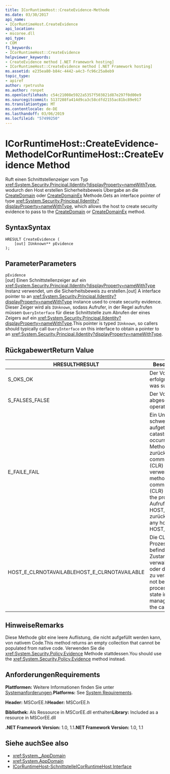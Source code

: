 ```yaml
---
title: ICorRuntimeHost::CreateEvidence-Methode
ms.date: 03/30/2017
api_name:
- ICorRuntimeHost.CreateEvidence
api_location:
- mscoree.dll
api_type:
- COM
f1_keywords:
- ICorRuntimeHost::CreateEvidence
helpviewer_keywords:
- CreateEvidence method [.NET Framework hosting]
- ICorRuntimeHost::CreateEvidence method [.NET Framework hosting]
ms.assetid: e235ea80-b84c-4442-a4c3-fc96c25a8eb9
topic_type:
- apiref
author: rpetrusha
ms.author: ronpet
ms.openlocfilehash: c54c21008e5922a5357f503821d87e297f0d00e9
ms.sourcegitcommit: 5137208fa414d9ca3c58cdfd2155ac81bc89e917
ms.translationtype: MT
ms.contentlocale: de-DE
ms.lasthandoff: 03/06/2019
ms.locfileid: "57499250"
---
```

# <a name="icorruntimehostcreateevidence-method"></a><span data-ttu-id="ddac3-102">ICorRuntimeHost::CreateEvidence-Methode</span><span class="sxs-lookup"><span data-stu-id="ddac3-102">ICorRuntimeHost::CreateEvidence Method</span></span>
<span data-ttu-id="ddac3-103">Ruft einen Schnittstellenzeiger vom Typ <xref:System.Security.Principal.IIdentity?displayProperty=nameWithType>, wodurch den Host erstellen Sicherheitsbeweis Übergabe an die [CreateDomain](../../../../docs/framework/unmanaged-api/hosting/icorruntimehost-createdomain-method.md) oder [CreateDomainEx](../../../../docs/framework/unmanaged-api/hosting/icorruntimehost-createdomainex-method.md) Methode.</span><span class="sxs-lookup"><span data-stu-id="ddac3-103">Gets an interface pointer of type <xref:System.Security.Principal.IIdentity?displayProperty=nameWithType>, which allows the host to create security evidence to pass to the [CreateDomain](../../../../docs/framework/unmanaged-api/hosting/icorruntimehost-createdomain-method.md) or [CreateDomainEx](../../../../docs/framework/unmanaged-api/hosting/icorruntimehost-createdomainex-method.md) method.</span></span>  
  
## <a name="syntax"></a><span data-ttu-id="ddac3-104">Syntax</span><span class="sxs-lookup"><span data-stu-id="ddac3-104">Syntax</span></span>  
  
```  
HRESULT CreateEvidence (  
    [out] IUnknown** pEvidence  
);  
```  
  
## <a name="parameters"></a><span data-ttu-id="ddac3-105">Parameter</span><span class="sxs-lookup"><span data-stu-id="ddac3-105">Parameters</span></span>  
 `pEvidence`  
 <span data-ttu-id="ddac3-106">[out] Einen Schnittstellenzeiger auf ein <xref:System.Security.Principal.IIdentity?displayProperty=nameWithType> Instanz verwendet, um die Sicherheitsbeweis zu erstellen.</span><span class="sxs-lookup"><span data-stu-id="ddac3-106">[out] A interface pointer to an <xref:System.Security.Principal.IIdentity?displayProperty=nameWithType> instance used to create security evidence.</span></span> <span data-ttu-id="ddac3-107">Dieser Zeiger wird als `IUnknown`, sodass Aufrufer, in der Regel aufrufen müssen `QueryInterface` für diese Schnittstelle zum Abrufen der eines Zeigers auf ein <xref:System.Security.Principal.IIdentity?displayProperty=nameWithType>.</span><span class="sxs-lookup"><span data-stu-id="ddac3-107">This pointer is typed `IUnknown`, so callers should typically call `QueryInterface` on this interface to obtain a pointer to an <xref:System.Security.Principal.IIdentity?displayProperty=nameWithType>.</span></span>  
  
## <a name="return-value"></a><span data-ttu-id="ddac3-108">Rückgabewert</span><span class="sxs-lookup"><span data-stu-id="ddac3-108">Return Value</span></span>  
  
|<span data-ttu-id="ddac3-109">HRESULT</span><span class="sxs-lookup"><span data-stu-id="ddac3-109">HRESULT</span></span>|<span data-ttu-id="ddac3-110">Beschreibung</span><span class="sxs-lookup"><span data-stu-id="ddac3-110">Description</span></span>|  
|-------------|-----------------|  
|<span data-ttu-id="ddac3-111">S_OK</span><span class="sxs-lookup"><span data-stu-id="ddac3-111">S_OK</span></span>|<span data-ttu-id="ddac3-112">Der Vorgang war erfolgreich.</span><span class="sxs-lookup"><span data-stu-id="ddac3-112">The operation was successful.</span></span>|  
|<span data-ttu-id="ddac3-113">S_FALSE</span><span class="sxs-lookup"><span data-stu-id="ddac3-113">S_FALSE</span></span>|<span data-ttu-id="ddac3-114">Der Vorgang konnte nicht abgeschlossen.</span><span class="sxs-lookup"><span data-stu-id="ddac3-114">The operation failed to complete.</span></span>|  
|<span data-ttu-id="ddac3-115">E_FAIL</span><span class="sxs-lookup"><span data-stu-id="ddac3-115">E_FAIL</span></span>|<span data-ttu-id="ddac3-116">Ein Unbekannter, schwerwiegender Fehler ist aufgetreten.</span><span class="sxs-lookup"><span data-stu-id="ddac3-116">An unknown, catastrophic failure occurred.</span></span> <span data-ttu-id="ddac3-117">Wenn eine Methode E_FAIL zurückgegeben wird, ist die common Language Runtime (CLR) nicht mehr im Prozess verwendet werden.</span><span class="sxs-lookup"><span data-stu-id="ddac3-117">If a method returns E_FAIL, the common language runtime (CLR) is no longer usable in the process.</span></span> <span data-ttu-id="ddac3-118">Nachfolgende Aufrufe von hosting-APIs HOST_E_CLRNOTAVAILABLE zurück.</span><span class="sxs-lookup"><span data-stu-id="ddac3-118">Subsequent calls to any hosting APIs return HOST_E_CLRNOTAVAILABLE.</span></span>|  
|<span data-ttu-id="ddac3-119">HOST_E_CLRNOTAVAILABLE</span><span class="sxs-lookup"><span data-stu-id="ddac3-119">HOST_E_CLRNOTAVAILABLE</span></span>|<span data-ttu-id="ddac3-120">Die CLR wurde nicht in einen Prozess geladen und befindet sich in einem Zustand, in dem nicht verwalteten Code ausführen oder den Aufruf erfolgreich zu verarbeiten.</span><span class="sxs-lookup"><span data-stu-id="ddac3-120">The CLR has not been loaded into a process, or the CLR is in a state in which it cannot run managed code or process the call successfully.</span></span>|  
  
## <a name="remarks"></a><span data-ttu-id="ddac3-121">Hinweise</span><span class="sxs-lookup"><span data-stu-id="ddac3-121">Remarks</span></span>  
 <span data-ttu-id="ddac3-122">Diese Methode gibt eine leere Auflistung, die nicht aufgefüllt werden kann, von nativem Code.</span><span class="sxs-lookup"><span data-stu-id="ddac3-122">This method returns an empty collection that cannot be populated from native code.</span></span> <span data-ttu-id="ddac3-123">Verwenden Sie die <xref:System.Security.Policy.Evidence> Methode stattdessen.</span><span class="sxs-lookup"><span data-stu-id="ddac3-123">You should use the <xref:System.Security.Policy.Evidence> method instead.</span></span>  
  
## <a name="requirements"></a><span data-ttu-id="ddac3-124">Anforderungen</span><span class="sxs-lookup"><span data-stu-id="ddac3-124">Requirements</span></span>  
 <span data-ttu-id="ddac3-125">**Plattformen:** Weitere Informationen finden Sie unter [Systemanforderungen](../../../../docs/framework/get-started/system-requirements.md).</span><span class="sxs-lookup"><span data-stu-id="ddac3-125">**Platforms:** See [System Requirements](../../../../docs/framework/get-started/system-requirements.md).</span></span>  
  
 <span data-ttu-id="ddac3-126">**Header:** MSCorEE.h</span><span class="sxs-lookup"><span data-stu-id="ddac3-126">**Header:** MSCorEE.h</span></span>  
  
 <span data-ttu-id="ddac3-127">**Bibliothek:** Als Ressource in MSCorEE.dll enthalten</span><span class="sxs-lookup"><span data-stu-id="ddac3-127">**Library:** Included as a resource in MSCorEE.dll</span></span>  
  
 <span data-ttu-id="ddac3-128">**.NET Framework Version:** 1.0, 1.1</span><span class="sxs-lookup"><span data-stu-id="ddac3-128">**.NET Framework Version:** 1.0, 1.1</span></span>  
  
## <a name="see-also"></a><span data-ttu-id="ddac3-129">Siehe auch</span><span class="sxs-lookup"><span data-stu-id="ddac3-129">See also</span></span>
- <xref:System._AppDomain>
- <xref:System.AppDomain>
- [<span data-ttu-id="ddac3-130">ICorRuntimeHost-Schnittstelle</span><span class="sxs-lookup"><span data-stu-id="ddac3-130">ICorRuntimeHost Interface</span></span>](../../../../docs/framework/unmanaged-api/hosting/icorruntimehost-interface.md)
